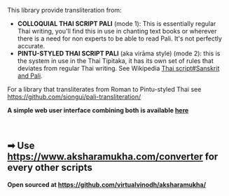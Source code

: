 This library provide transliteration from:
- **COLLOQUIAL THAI SCRIPT PALI** (mode 1): This is essentially regular Thai writing, you'll find this in use in chanting text books or wherever there is a need for non experts to be able to read Pali. It's not perfectly accurate. 
- **PINTU-STYLED THAI SCRIPT PALI** (aka virāma style) (mode 2): this is the system in use in the Thai Tipitaka, it has its own set of rules that deviates from regular Thai writing. See Wikipedia [Thai script#Sanskrit and Pali](https://en.wikipedia.org/wiki/Thai_script?useskin=vector#Sanskrit_and_Pali).

For a library that transliterates from Roman to Pintu-styled Thai see https://github.com/siongui/pali-transliteration/

**A simple web user interface combining both is available [here](https://github.com/tassa-yoniso-manasi-karoto/pali-transliteration-webui)**

 
 
## ➡ Use https://www.aksharamukha.com/converter for every other scripts
**Open sourced at https://github.com/virtualvinodh/aksharamukha/**

